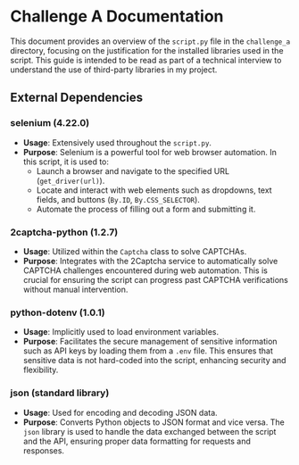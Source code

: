 # Challenge A Documentation

This document provides an overview of the `script.py` file in the `challenge_a` directory, focusing on the justification for the installed libraries used in the script. This guide is intended to be read as part of a technical interview to understand the use of third-party libraries in my project.

## External Dependencies

### selenium (4.22.0)

- **Usage**: Extensively used throughout the `script.py`.
- **Purpose**: Selenium is a powerful tool for web browser automation. In this script, it is used to:
  - Launch a browser and navigate to the specified URL (`get_driver(url)`).
  - Locate and interact with web elements such as dropdowns, text fields, and buttons (`By.ID`, `By.CSS_SELECTOR`).
  - Automate the process of filling out a form and submitting it.

### 2captcha-python (1.2.7)

- **Usage**: Utilized within the `Captcha` class to solve CAPTCHAs.
- **Purpose**: Integrates with the 2Captcha service to automatically solve CAPTCHA challenges encountered during web automation. This is crucial for ensuring the script can progress past CAPTCHA verifications without manual intervention.

### python-dotenv (1.0.1)

- **Usage**: Implicitly used to load environment variables.
- **Purpose**: Facilitates the secure management of sensitive information such as API keys by loading them from a `.env` file. This ensures that sensitive data is not hard-coded into the script, enhancing security and flexibility.

### json (standard library)

- **Usage**: Used for encoding and decoding JSON data.
- **Purpose**: Converts Python objects to JSON format and vice versa. The `json` library is used to handle the data exchanged between the script and the API, ensuring proper data formatting for requests and responses.